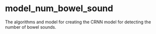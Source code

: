 # model_num_bowel_sound
The algorithms and model for creating the CRNN model for detecting the number of bowel sounds.
